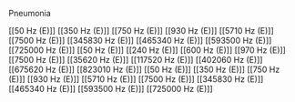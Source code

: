 Pneumonia

[[50 Hz (E)]]
[[350 Hz (E)]]
[[750 Hz (E)]]
[[930 Hz (E)]]
[[5710 Hz (E)]]
[[7500 Hz (E)]]
[[345830 Hz (E)]]
[[465340 Hz (E)]]
[[593500 Hz (E)]]
[[725000 Hz (E)]]
[[50 Hz (E)]]
[[240 Hz (E)]]
[[600 Hz (E)]]
[[970 Hz (E)]]
[[7500 Hz (E)]]
[[35620 Hz (E)]]
[[117520 Hz (E)]]
[[402060 Hz (E)]]
[[675620 Hz (E)]]
[[823010 Hz (E)]]
[[50 Hz (E)]]
[[350 Hz (E)]]
[[750 Hz (E)]]
[[930 Hz (E)]]
[[5710 Hz (E)]]
[[7500 Hz (E)]]
[[345830 Hz (E)]]
[[465340 Hz (E)]]
[[593500 Hz (E)]]
[[725000 Hz (E)]]